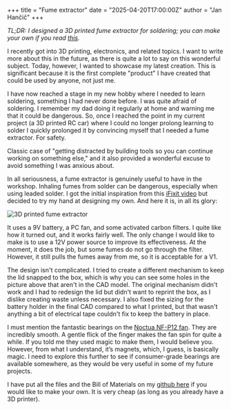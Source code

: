 +++
title = "Fume extractor"
date = "2025-04-20T17:00:00Z"
author = "Jan Hančič"
+++

_TL;DR: I designed a 3D printed fume extractor for soldering; you can make your own if you read [this](https://github.com/janhancic/fume-extractor)._

I recently got into 3D printing, electronics, and related topics. I want to write more about this in
the future, as there is quite a lot to say on this wonderful subject. Today, however, I wanted to
showcase my latest creation. This is significant because it is the first complete "product" I have
created that could be used by anyone, not just me.

I have now reached a stage in my new hobby where I needed to learn soldering, something I had never
done before. I was quite afraid of soldering. I remember my dad doing it regularly at home and
warning me that it could be dangerous. So, once I reached the point in my current project (a 3D
printed RC car) where I could no longer prolong learning to solder I quickly prolonged it by
convincing myself that I needed a fume extractor. For safety.

Classic case of "getting distracted by building tools so you can continue working on
something else," and it also provided a wonderful excuse to avoid something I was anxious about.

In all seriousness, a fume extractor is genuinely useful to have in the workshop. Inhaling fumes
from solder can be dangerous, especially when using leaded solder. I got the initial inspiration
from this [iFixit video](https://www.youtube.com/watch?v=rK38rpUy568) but decided to try my hand at
designing my own. And here it is, in all its glory:

![3D printed fume extractor](/post_images/fume-extractor.png)

It uses a 9V battery, a PC fan, and some activated carbon filters. I quite like how it turned out,
and it works fairly well. The only change I would like to make is to use a 12V power source to
improve its effectiveness. At the moment, it does the job, but some fumes do not go through the
filter. However, it still pulls the fumes away from me, so it is acceptable for a V1.

The design isn't complicated. I tried to create a different mechanism to keep the lid snapped to the
box, which is why you can see some holes in the picture above that aren't in the CAD model. The
original mechanism didn't work and I had to redesign the lid but didn't want to reprint the box, as
I dislike creating waste unless necessary. I also fixed the sizing for the battery holder in the
final CAD compared to what I printed, but that wasn't anything a bit of electrical tape couldn't fix
to keep the battery in place.

I must mention the fantastic bearings on the [Noctua NF-P12 fan](https://noctua.at/en/nf-p12-redux-1700-pwm).
They are incredibly smooth. A gentle flick of the finger makes the fan spin for quite a while. If
you told me they used magic to make them, I would believe you. However, from what I understand, it’s
magnets, which, I guess, is basically magic. I need to explore this further to see if consumer-grade
bearings are available somewhere, as they would be very useful in some of my future projects.

I have put all the files and the Bill of Materials on my [github here](https://github.com/janhancic/fume-extractor)
if you would like to make your own. It is very cheap (as long as you already have a 3D printer).
